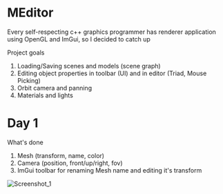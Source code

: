 # MEditor
Every self-respecting c++ graphics programmer has renderer application using OpenGL and ImGui, so I decided to catch up

Project goals
1. Loading/Saving scenes and models (scene graph)
2. Editing object properties in toolbar (UI) and in editor (Triad, Mouse Picking)
3. Orbit camera and panning
4. Materials and lights
   
# Day 1

What's done
1. Mesh (transform, name, color)
2. Camera (position, front/up/right, fov)
3. ImGui toolbar for renaming Mesh name and editing it's transform

![Screenshot_1](https://github.com/BrokenLeg/MEditor/assets/68334150/0ef720c6-ce61-4793-99b6-a2d20d09e693)

